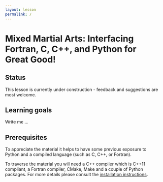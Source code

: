 ```yaml
---
layout: lesson
permalink: /
---
```


# Mixed Martial Arts: Interfacing Fortran, C, C++, and Python for Great Good!

## Status

This lesson is currently under construction - feedback and suggestions are most
welcome.


## Learning goals

Write me ...


## Prerequisites

To appreciate the material it helps to have some previous exposure to Python
and a compiled language (such as C, C++, or Fortran).

To traverse the material you will need a C++ compiler which is C++11 compliant,
a Fortran compiler, CMake, Make and a couple of Python packages.  For more
details please consult the [installation
instructions](https://github.com/coderefinery/mma-installation).
